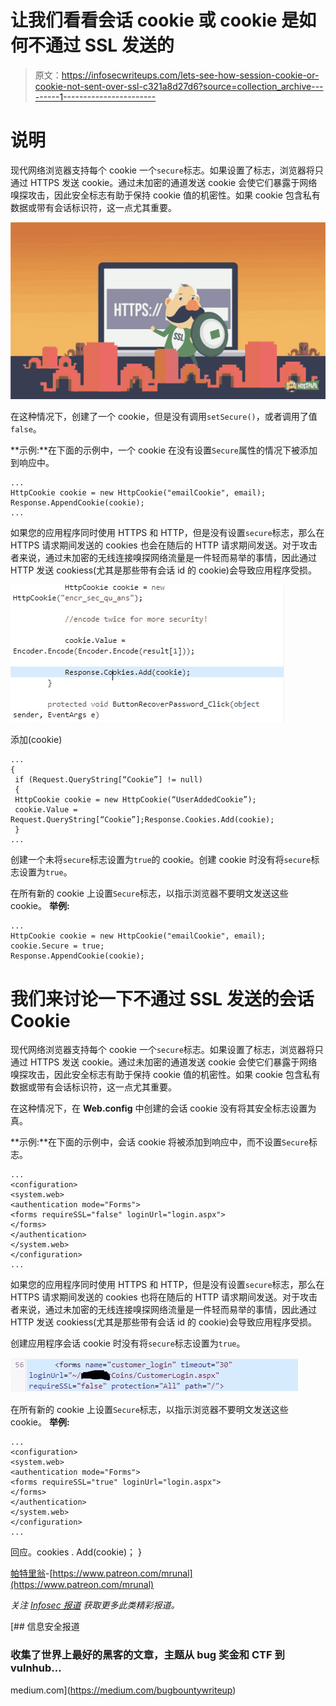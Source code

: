 # 让我们看看会话 cookie 或 cookie 是如何不通过 SSL 发送的

> 原文：<https://infosecwriteups.com/lets-see-how-session-cookie-or-cookie-not-sent-over-ssl-c321a8d27d6?source=collection_archive---------1----------------------->

# 说明

现代网络浏览器支持每个 cookie 一个`secure`标志。如果设置了标志，浏览器将只通过 HTTPS 发送 cookie。通过未加密的通道发送 cookie 会使它们暴露于网络嗅探攻击，因此安全标志有助于保持 cookie 值的机密性。如果 cookie 包含私有数据或带有会话标识符，这一点尤其重要。

![](img/dc84ed3d17f0fc1a0485b5fdc9e8bdee.png)

在这种情况下，创建了一个 cookie，但是没有调用`setSecure()`，或者调用了值`false`。

**示例:**在下面的示例中，一个 cookie 在没有设置`Secure`属性的情况下被添加到响应中。

```
...
HttpCookie cookie = new HttpCookie("emailCookie", email);
Response.AppendCookie(cookie);
...
```

如果您的应用程序同时使用 HTTPS 和 HTTP，但是没有设置`secure`标志，那么在 HTTPS 请求期间发送的 cookies 也会在随后的 HTTP 请求期间发送。对于攻击者来说，通过未加密的无线连接嗅探网络流量是一件轻而易举的事情，因此通过 HTTP 发送 cookiess(尤其是那些带有会话 id 的 cookie)会导致应用程序受损。

![](img/76e37093e8da4802bc34b7735eb42aac.png)

添加(cookie)

```
...
{
 if (Request.QueryString[“Cookie”] != null)
 {
 HttpCookie cookie = new HttpCookie(“UserAddedCookie”);
 cookie.Value = Request.QueryString[“Cookie”];Response.Cookies.Add(cookie);
 }
...
```

创建一个未将`secure`标志设置为`true`的 cookie。创建 cookie 时没有将`secure`标志设置为`true`。

在所有新的 cookie 上设置`Secure`标志，以指示浏览器不要明文发送这些 cookie。
**举例:**

```
...
HttpCookie cookie = new HttpCookie("emailCookie", email);
cookie.Secure = true;
Response.AppendCookie(cookie);
```

# **我们来讨论一下不通过 SSL 发送的会话 Cookie**

现代网络浏览器支持每个 cookie 一个`secure`标志。如果设置了标志，浏览器将只通过 HTTPS 发送 cookie。通过未加密的通道发送 cookie 会使它们暴露于网络嗅探攻击，因此安全标志有助于保持 cookie 值的机密性。如果 cookie 包含私有数据或带有会话标识符，这一点尤其重要。

在这种情况下，在 **Web.config** 中创建的会话 cookie 没有将其安全标志设置为真。

**示例:**在下面的示例中，会话 cookie 将被添加到响应中，而不设置`Secure`标志。

```
...
<configuration>
<system.web>
<authentication mode="Forms">
<forms requireSSL="false" loginUrl="login.aspx">
</forms>
</authentication>
</system.web>
</configuration>
...
```

如果您的应用程序同时使用 HTTPS 和 HTTP，但是没有设置`secure`标志，那么在 HTTPS 请求期间发送的 cookies 也将在随后的 HTTP 请求期间发送。对于攻击者来说，通过未加密的无线连接嗅探网络流量是一件轻而易举的事情，因此通过 HTTP 发送 cookiess(尤其是那些带有会话 id 的 cookie)会导致应用程序受损。

创建应用程序会话 cookie 时没有将`secure`标志设置为`true`。

![](img/d92041c0b983765e591d26f3f96c2d4f.png)

在所有新的 cookie 上设置`Secure`标志，以指示浏览器不要明文发送这些 cookie。
**举例:**

```
...
<configuration>
<system.web>
<authentication mode="Forms">
<forms requireSSL="true" loginUrl="login.aspx">
</forms>
</authentication>
</system.web>
</configuration>
...
```

回应。cookies . Add(cookie)；
}

[帕特里翁](https://www.patreon.com/mrunal)-[https://www.patreon.com/mrunal](https://www.patreon.com/mrunal)

*关注* [*Infosec 报道*](https://medium.com/bugbountywriteup) *获取更多此类精彩报道。*

[](https://medium.com/bugbountywriteup) [## 信息安全报道

### 收集了世界上最好的黑客的文章，主题从 bug 奖金和 CTF 到 vulnhub…

medium.com](https://medium.com/bugbountywriteup)
